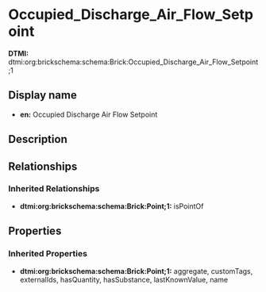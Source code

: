 # Occupied_Discharge_Air_Flow_Setpoint
**DTMI:** dtmi:org:brickschema:schema:Brick:Occupied_Discharge_Air_Flow_Setpoint;1
## Display name
- **en:** Occupied Discharge Air Flow Setpoint
## Description
## Relationships
### Inherited Relationships
* **dtmi:org:brickschema:schema:Brick:Point;1:** isPointOf
## Properties
### Inherited Properties
* **dtmi:org:brickschema:schema:Brick:Point;1:** aggregate, customTags, externalIds, hasQuantity, hasSubstance, lastKnownValue, name
